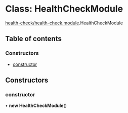 # Class: HealthCheckModule

[health-check/health-check.module](../modules/health_check_health_check_module.md).HealthCheckModule

## Table of contents

### Constructors

- [constructor](health_check_health_check_module.HealthCheckModule.md#constructor)

## Constructors

### constructor

• **new HealthCheckModule**()
